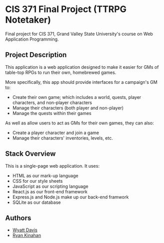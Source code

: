 # CIS 371 Final Project (TTRPG Notetaker)
Final project for CIS 371, Grand Valley State University's course on Web Application Programming.

## Project Description

This application is a web application designed to make it easier for GMs of table-top RPGs to run their own, homebrewed games.

More specifically, this app should provide interfaces for a campaign's GM to:
* Create their own game; which includes a world, quests, player characters, and non-player characters
* Manage their characters (both player and non-player)
* Manage the quests within their games

As well as allow users to act as GMs for their own games, they can also:
* Create a player character and join a game
* Manage their characters' inventories, levels, etc.

## Stack Overview
This is a single-page web application. It uses:
* HTML as our mark-up language
* CSS for our style sheets
* JavaScript as our scripting language
* React.js as our front-end framework
* Express.js and Node.js make up our back-end framwork
* SQLite as our database

## Authors
* [Wyatt Davis](https://www.linkedin.com/in/wyattndavis/)
* [Ryan Kinahan](https://www.linkedin.com/in/ryankinahan/)
